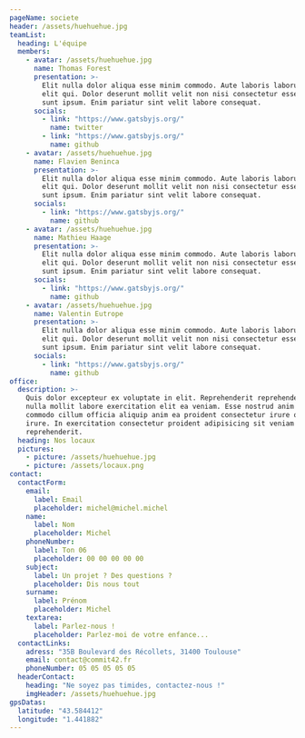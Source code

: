 ```yaml
---
pageName: societe
header: /assets/huehuehue.jpg
teamList:
  heading: L'équipe
  members:
    - avatar: /assets/huehuehue.jpg
      name: Thomas Forest
      presentation: >-
        Elit nulla dolor aliqua esse minim commodo. Aute laboris laborum irure
        elit qui. Dolor deserunt mollit velit non nisi consectetur esse magna ut
        sunt ipsum. Enim pariatur sint velit labore consequat.
      socials:
        - link: "https://www.gatsbyjs.org/"
          name: twitter
        - link: "https://www.gatsbyjs.org/"
          name: github
    - avatar: /assets/huehuehue.jpg
      name: Flavien Beninca
      presentation: >-
        Elit nulla dolor aliqua esse minim commodo. Aute laboris laborum irure
        elit qui. Dolor deserunt mollit velit non nisi consectetur esse magna ut
        sunt ipsum. Enim pariatur sint velit labore consequat.
      socials:
        - link: "https://www.gatsbyjs.org/"
          name: github
    - avatar: /assets/huehuehue.jpg
      name: Mathieu Haage
      presentation: >-
        Elit nulla dolor aliqua esse minim commodo. Aute laboris laborum irure
        elit qui. Dolor deserunt mollit velit non nisi consectetur esse magna ut
        sunt ipsum. Enim pariatur sint velit labore consequat.
      socials:
        - link: "https://www.gatsbyjs.org/"
          name: github
    - avatar: /assets/huehuehue.jpg
      name: Valentin Eutrope
      presentation: >-
        Elit nulla dolor aliqua esse minim commodo. Aute laboris laborum irure
        elit qui. Dolor deserunt mollit velit non nisi consectetur esse magna ut
        sunt ipsum. Enim pariatur sint velit labore consequat.
      socials:
        - link: "https://www.gatsbyjs.org/"
          name: github
office:
  description: >-
    Quis dolor excepteur ex voluptate in elit. Reprehenderit reprehenderit non
    nulla mollit labore exercitation elit ea veniam. Esse nostrud anim laboris
    commodo cillum officia aliquip anim ea proident consectetur irure officia
    irure. In exercitation consectetur proident adipisicing sit veniam magna non
    reprehenderit.
  heading: Nos locaux
  pictures:
    - picture: /assets/huehuehue.jpg
    - picture: /assets/locaux.png
contact:
  contactForm:
    email:
      label: Email
      placeholder: michel@michel.michel
    name:
      label: Nom
      placeholder: Michel
    phoneNumber:
      label: Ton 06
      placeholder: 00 00 00 00 00
    subject:
      label: Un projet ? Des questions ?
      placeholder: Dis nous tout
    surname:
      label: Prénom
      placeholder: Michel
    textarea:
      label: Parlez-nous !
      placeholder: Parlez-moi de votre enfance...
  contactLinks:
    adress: "35B Boulevard des Récollets, 31400 Toulouse"
    email: contact@commit42.fr
    phoneNumber: 05 05 05 05 05
  headerContact:
    heading: "Ne soyez pas timides, contactez-nous !"
    imgHeader: /assets/huehuehue.jpg
gpsDatas:
  latitude: "43.584412"
  longitude: "1.441882"
---
```

